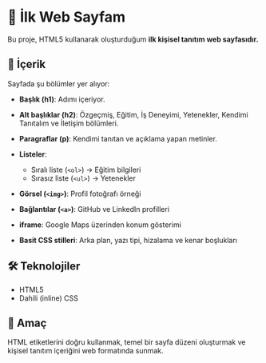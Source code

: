 # 🧩 İlk Web Sayfam

Bu proje, HTML5 kullanarak oluşturduğum **ilk kişisel tanıtım web sayfasıdır.**

## 📄 İçerik

Sayfada şu bölümler yer alıyor:

* **Başlık (h1)**: Adımı içeriyor.
* **Alt başlıklar (h2)**: Özgeçmiş, Eğitim, İş Deneyimi, Yetenekler, Kendimi Tanıtalım ve İletişim bölümleri.
* **Paragraflar (p)**: Kendimi tanıtan ve açıklama yapan metinler.
* **Listeler**:

  * Sıralı liste (`<ol>`) → Eğitim bilgileri
  * Sırasız liste (`<ul>`) → Yetenekler
* **Görsel (`<img>`)**: Profil fotoğrafı örneği
* **Bağlantılar (`<a>`)**: GitHub ve LinkedIn profilleri
* **iframe**: Google Maps üzerinden konum gösterimi
* **Basit CSS stilleri**: Arka plan, yazı tipi, hizalama ve kenar boşlukları

## 🛠️ Teknolojiler

* HTML5
* Dahili (inline) CSS

## 🎯 Amaç

HTML etiketlerini doğru kullanmak, temel bir sayfa düzeni oluşturmak ve kişisel tanıtım içeriğini web formatında sunmak.
